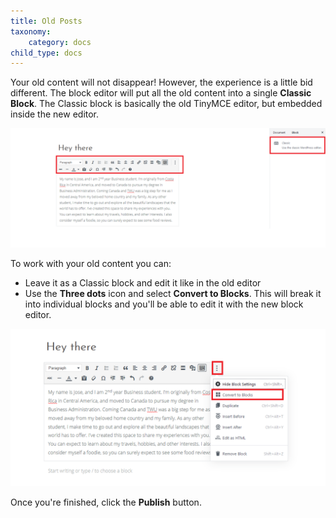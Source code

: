 ```yaml
---
title: Old Posts
taxonomy:
    category: docs
child_type: docs
---
```


Your old content will not disappear! However, the experience is a little bid different. The block editor will put all the old content into a single **Classic Block**. The Classic block is basically the old TinyMCE editor, but embedded inside the new editor.

![](oldpost.PNG)

To work with your old content you can:
- Leave it as a Classic block and edit it like in the old editor
- Use the **Three dots** icon and select **Convert to Blocks**. This will break it into individual blocks and you'll be able to edit it with the new block editor.

![](convertoblocks.PNG)

Once you're finished, click the **Publish** button.

